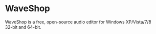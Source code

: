 # WaveShop
WaveShop is a free, open-source audio editor for Windows XP/Vista/7/8 32-bit and 64-bit.
